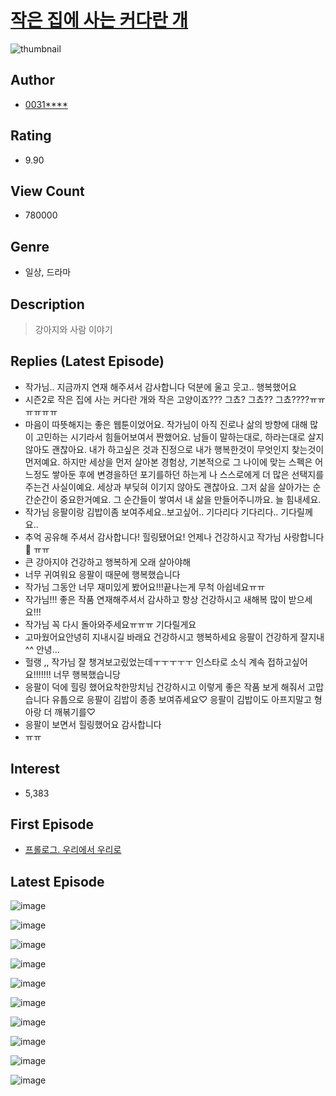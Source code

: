 # [작은 집에 사는 커다란 개](https://comic.naver.com/bestChallenge/list?titleId=776390)
![thumbnail](https://image-comic.pstatic.net/user_contents_data/challenge_comic/2021/07/10/311090/thumbnail_202x16458e2f2cf_7d20_4ce9_8309_15297437e1a3_00000715.JPEG)

## Author
- [0031****](https://comic.naver.com/artistTitle?id=311090)

## Rating
- 9.90

## View Count
- 780000

## Genre
- 일상, 드라마

## Description
> 강아지와 사람 이야기

## Replies (Latest Episode)
- 작가님.. 지금까지 연재 해주셔서 감사합니다 덕분에 울고 웃고.. 행복했어요
- 시즌2로 작은 집에 사는 커다란 개와 작은 고양이죠??? 그쵸? 그쵸?? 그쵸????ㅠㅠㅠㅠㅠㅠ
- 마음이 따뜻해지는 좋은 웹툰이었어요. 작가님이 아직 진로나 삶의 방향에 대해 많이 고민하는 시기라서 힘들어보여서 짠했어요. 남들이 말하는대로, 하라는대로 살지않아도 괜찮아요. 내가 하고싶은 것과 진정으로 내가 행복한것이 무엇인지 찾는것이 먼저예요. 하지만 세상을 먼저 살아본 경험상, 기본적으로 그 나이에 맞는 스펙은 어느정도 쌓아둔 후에 변경을하던 포기를하던 하는게 나 스스로에게 더 많은 선택지를 주는건 사실이예요. 세상과 부딪혀 이기지 않아도 괜찮아요. 그저 삶을 살아가는 순간순간이 중요한거예요. 그 순간들이 쌓여서 내 삶을 만들어주니까요. 늘 힘내세요.
- 작가님 응팔이랑 김밥이좀 보여주세요..보고싶어.. 기다리다 기다리다.. 기다릴께요..
- 추억 공유해 주셔서 감사합니다! 힐링됐어요! 언제나 건강하시고 작가님 사랑합니다💜 ㅠㅠ
- 큰 강아지야 건강하고 행복하게 오래 살아야해
- 너무 귀여워요 응팔이 때문에 행복했습니다
- 작가님 그동안 너무 재미있게 봤어요!!!끝나는게 무척 아쉽네요ㅠㅠ
- 작가님!!! 좋은 작품 연재해주셔서 감사하고 항상 건강하시고 새해복 많이 받으세요!!!
- 작가님 꼭 다시 돌아와주세요ㅠㅠㅠ 기다릴게요
- 고마웠어요안녕히 지내시길 바래요 건강하시고 행복하세요 응팔이 건강하게 잘지내^^ 안녕...
- 헐랭 ,, 작가님 잘 챙겨보고맀었는데ㅜㅜㅜㅜㅜ 인스타로 소식 계속 접하고싶어요!!!!!!! 너무 행복했습니당
- 응팔이 덕에 힐링 했어요착한망치님 건강하시고 이렇게 좋은 작품 보게 해줘서 고맙습니다 유툽으로 응팔이 김밥이 종종 보여쥬세요♡ 응팔이 김밥이도 아프지말고 형아랑 더 깨볶기를♡
- 응팔이 보면서 힐링했어요 감사합니다
- ㅠㅠ

## Interest
- 5,383

## First Episode
- [프롤로그. 우리에서 우리로](https://comic.naver.com/bestChallenge/detail?titleId=776390&no=1)

## Latest Episode
![image](https://image-comic.pstatic.net/user_contents_data/challenge_comic/2021/12/30/311090/upload_7018356676523930725.jpeg)

![image](https://image-comic.pstatic.net/user_contents_data/challenge_comic/2021/12/30/311090/upload_3545799863094753078.jpeg)

![image](https://image-comic.pstatic.net/user_contents_data/challenge_comic/2021/12/30/311090/upload_7148961253860599345.jpeg)

![image](https://image-comic.pstatic.net/user_contents_data/challenge_comic/2021/12/30/311090/upload_7089336731969925426.jpeg)

![image](https://image-comic.pstatic.net/user_contents_data/challenge_comic/2021/12/30/311090/upload_4120854553918976568.jpeg)

![image](https://image-comic.pstatic.net/user_contents_data/challenge_comic/2021/12/30/311090/upload_3689400483165135713.jpeg)

![image](https://image-comic.pstatic.net/user_contents_data/challenge_comic/2021/12/30/311090/upload_3617292540098064738.jpeg)

![image](https://image-comic.pstatic.net/user_contents_data/challenge_comic/2021/12/30/311090/upload_3991376988047225401.jpeg)

![image](https://image-comic.pstatic.net/user_contents_data/challenge_comic/2021/12/30/311090/upload_7305229168683331890.jpeg)

![image](https://image-comic.pstatic.net/user_contents_data/challenge_comic/2021/12/30/311090/upload_7234298767340681266.jpeg)
